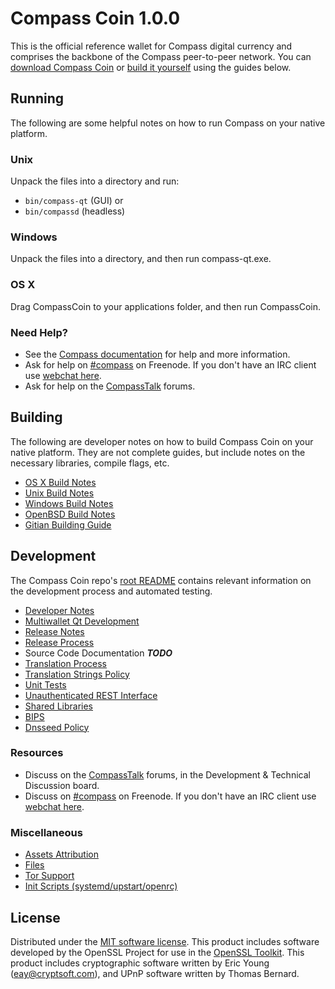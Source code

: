 Compass Coin 1.0.0
=================

This is the official reference wallet for Compass digital currency and comprises the backbone of the Compass peer-to-peer network. You can [download Compass Coin](https://github.com/compasspay/compass/releases) or [build it yourself](#building) using the guides below.

Running
---------------------
The following are some helpful notes on how to run Compass on your native platform.

### Unix

Unpack the files into a directory and run:

- `bin/compass-qt` (GUI) or
- `bin/compassd` (headless)

### Windows

Unpack the files into a directory, and then run compass-qt.exe.

### OS X

Drag CompassCoin to your applications folder, and then run CompassCoin.

### Need Help?

* See the [Compass documentation](https://compass.atlassian.net/wiki/display/DOC)
for help and more information.
* Ask for help on [#compass](http://webchat.freenode.net?channels=compass) on Freenode. If you don't have an IRC client use [webchat here](http://webchat.freenode.net?channels=compass).
* Ask for help on the [CompassTalk](https://bitcointalk.org/) forums.

Building
---------------------
The following are developer notes on how to build Compass Coin on your native platform. They are not complete guides, but include notes on the necessary libraries, compile flags, etc.

- [OS X Build Notes](build-osx.md)
- [Unix Build Notes](build-unix.md)
- [Windows Build Notes](build-windows.md)
- [OpenBSD Build Notes](build-openbsd.md)
- [Gitian Building Guide](gitian-building.md)

Development
---------------------
The Compass Coin repo's [root README](/README.md) contains relevant information on the development process and automated testing.

- [Developer Notes](developer-notes.md)
- [Multiwallet Qt Development](multiwallet-qt.md)
- [Release Notes](release-notes.md)
- [Release Process](release-process.md)
- Source Code Documentation ***TODO***
- [Translation Process](translation_process.md)
- [Translation Strings Policy](translation_strings_policy.md)
- [Unit Tests](unit-tests.md)
- [Unauthenticated REST Interface](REST-interface.md)
- [Shared Libraries](shared-libraries.md)
- [BIPS](bips.md)
- [Dnsseed Policy](dnsseed-policy.md)

### Resources
* Discuss on the [CompassTalk](https://bitcointalk.org/) forums, in the Development & Technical Discussion board.
* Discuss on [#compass](http://webchat.freenode.net/?channels=compass) on Freenode. If you don't have an IRC client use [webchat here](http://webchat.freenode.net/?channels=compass).

### Miscellaneous
- [Assets Attribution](assets-attribution.md)
- [Files](files.md)
- [Tor Support](tor.md)
- [Init Scripts (systemd/upstart/openrc)](init.md)

License
---------------------
Distributed under the [MIT software license](http://www.opensource.org/licenses/mit-license.php).
This product includes software developed by the OpenSSL Project for use in the [OpenSSL Toolkit](https://www.openssl.org/). This product includes
cryptographic software written by Eric Young ([eay@cryptsoft.com](mailto:eay@cryptsoft.com)), and UPnP software written by Thomas Bernard.
